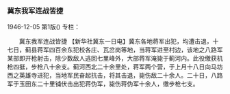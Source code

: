 ### 冀东我军连战皆捷

1946-12-05
第1版()
专栏：

　　冀东我军连战皆捷
    【新华社冀东一日电】冀东各地蒋军出犯，均遭击退，十七日，蓟县蒋军四百余东犯校各庄、瓦岔岗等地，当蒋军进至村边，该地之八路军某部即开枪射击，除少数敌人逃回七里峰外，大部蒋军淹毙于蓟河内。此役缴获机枪四挺，步枪八十余支。蓟河西北二十余里处，蒋军两个营，于上月十八日向马坊西之英雄寺进犯，当地军民奋起抗击，将其击退，毙伤敌二十余人。二十日，八路军于玉田东二十里铺伏击出犯蒋伪军，毙伤蒋伪军十余人，缴步枪七支。
